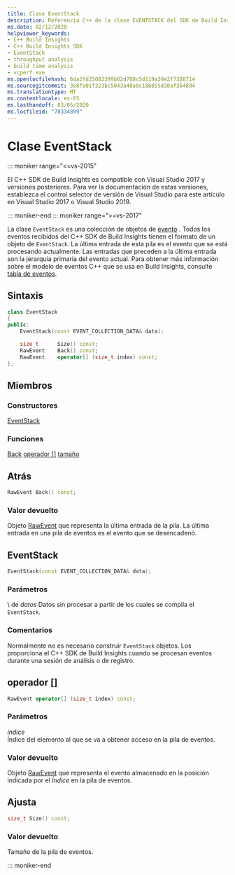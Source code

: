 ```yaml
---
title: Clase EventStack
description: Referencia C++ de la clase EVENTSTACK del SDK de Build Insights.
ms.date: 02/12/2020
helpviewer_keywords:
- C++ Build Insights
- C++ Build Insights SDK
- EventStack
- throughput analysis
- build time analysis
- vcperf.exe
ms.openlocfilehash: 6da2fd25082399b82d788c5d119a39e2f7388714
ms.sourcegitcommit: 3e8fa01f323bc5043a48a0c18b855d38af3648d4
ms.translationtype: MT
ms.contentlocale: es-ES
ms.lasthandoff: 03/05/2020
ms.locfileid: "78334899"
---
```

# <a name="eventstack-class"></a>Clase EventStack

::: moniker range="<=vs-2015"

El C++ SDK de Build Insights es compatible con Visual Studio 2017 y versiones posteriores. Para ver la documentación de estas versiones, establezca el control selector de versión de Visual Studio para este artículo en Visual Studio 2017 o Visual Studio 2019.

::: moniker-end
::: moniker range=">=vs-2017"

La clase `EventStack` es una colección de objetos de [evento](event.md) . Todos los eventos recibidos del C++ SDK de Build Insights tienen el formato de un objeto de `EventStack`. La última entrada de esta pila es el evento que se está procesando actualmente. Las entradas que preceden a la última entrada son la jerarquía primaria del evento actual. Para obtener más información sobre el modelo de eventos C++ que se usa en Build Insights, consulte [tabla de eventos](../event-table.md).

## <a name="syntax"></a>Sintaxis

```cpp
class EventStack
{
public:
    EventStack(const EVENT_COLLECTION_DATA& data);

    size_t      Size() const;
    RawEvent    Back() const;
    RawEvent    operator[] (size_t index) const;
};
```

## <a name="members"></a>Miembros

### <a name="constructors"></a>Constructores

[EventStack](#event-stack)

### <a name="functions"></a>Funciones

[Back](#back)
[operador []](#subscript-operator)
[tamaño](#size)

## <a name="back"></a>Atrás

```cpp
RawEvent Back() const;
```

### <a name="return-value"></a>Valor devuelto

Objeto [RawEvent](raw-event.md) que representa la última entrada de la pila. La última entrada en una pila de eventos es el evento que se desencadenó.

## <a name="event-stack"></a>EventStack

```cpp
EventStack(const EVENT_COLLECTION_DATA& data);
```

### <a name="parameters"></a>Parámetros

\ de *datos*
Datos sin procesar a partir de los cuales se compila el `EventStack`.

### <a name="remarks"></a>Comentarios

Normalmente no es necesario construir `EventStack` objetos. Los proporciona el C++ SDK de Build Insights cuando se procesan eventos durante una sesión de análisis o de registro.

## <a name="subscript-operator"></a>operador []

```cpp
RawEvent operator[] (size_t index) const;
```

### <a name="parameters"></a>Parámetros

*índice*\
Índice del elemento al que se va a obtener acceso en la pila de eventos.

### <a name="return-value"></a>Valor devuelto

Objeto [RawEvent](raw-event.md) que representa el evento almacenado en la posición indicada por el *Índice* en la pila de eventos.

## <a name="size"></a>Ajusta

```cpp
size_t Size() const;
```

### <a name="return-value"></a>Valor devuelto

Tamaño de la pila de eventos.

::: moniker-end
